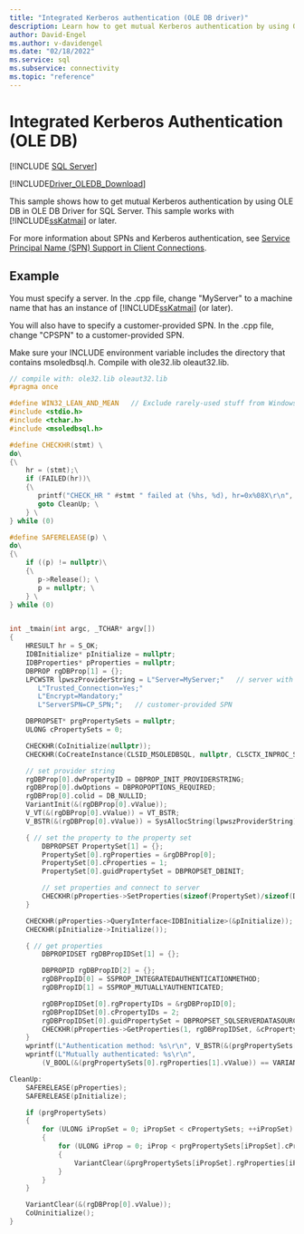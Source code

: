 ```yaml
---
title: "Integrated Kerberos authentication (OLE DB driver)"
description: Learn how to get mutual Kerberos authentication by using OLE DB in OLE DB Driver for SQL Server with this example.
author: David-Engel
ms.author: v-davidengel
ms.date: "02/18/2022"
ms.service: sql
ms.subservice: connectivity
ms.topic: "reference"
---
```

# Integrated Kerberos Authentication (OLE DB)
[!INCLUDE [SQL Server](../../../includes/applies-to-version/sql-asdb-asdbmi-asa-pdw.md)]

[!INCLUDE[Driver_OLEDB_Download](../../../includes/driver_oledb_download.md)]

  This sample shows how to get mutual Kerberos authentication by using OLE DB in OLE DB Driver for SQL Server. This sample works with [!INCLUDE[ssKatmai](../../../includes/sskatmai-md.md)] or later.  
  
 For more information about SPNs and Kerberos authentication, see [Service Principal Name &#40;SPN&#41; Support in Client Connections](../../oledb/features/service-principal-name-spn-support-in-client-connections.md).  
  
## Example  
 You must specify a server. In the .cpp file, change "MyServer" to a machine name that has an instance of [!INCLUDE[ssKatmai](../../../includes/sskatmai-md.md)] (or later).  
  
 You will also have to specify a customer-provided SPN. In the .cpp file, change "CPSPN" to a customer-provided SPN.  
  
 Make sure your INCLUDE environment variable includes the directory that contains msoledbsql.h. Compile with ole32.lib oleaut32.lib.  
  
```cpp
// compile with: ole32.lib oleaut32.lib
#pragma once

#define WIN32_LEAN_AND_MEAN   // Exclude rarely-used stuff from Windows headers
#include <stdio.h>
#include <tchar.h>
#include <msoledbsql.h>

#define CHECKHR(stmt) \
do\
{\
    hr = (stmt);\
    if (FAILED(hr))\
    {\
       printf("CHECK_HR " #stmt " failed at (%hs, %d), hr=0x%08X\r\n", __FILE__, __LINE__, hr); \
       goto CleanUp; \
    } \
} while (0)

#define SAFERELEASE(p) \
do\
{\
    if ((p) != nullptr)\
    {\
       p->Release(); \
       p = nullptr; \
    } \
} while (0)


int _tmain(int argc, _TCHAR* argv[])
{
    HRESULT hr = S_OK;
    IDBInitialize* pInitialize = nullptr;
    IDBProperties* pProperties = nullptr;
    DBPROP rgDBProp[1] = {};
    LPCWSTR lpwszProviderString = L"Server=MyServer;"   // server with SQL Server 2008 (or later)
       L"Trusted_Connection=Yes;"
       L"Encrypt=Mandatory;"
       L"ServerSPN=CP_SPN;";   // customer-provided SPN

    DBPROPSET* prgPropertySets = nullptr;
    ULONG cPropertySets = 0;

    CHECKHR(CoInitialize(nullptr));
    CHECKHR(CoCreateInstance(CLSID_MSOLEDBSQL, nullptr, CLSCTX_INPROC_SERVER, __uuidof(IDBProperties), reinterpret_cast<void**>(&pProperties)));

    // set provider string
    rgDBProp[0].dwPropertyID = DBPROP_INIT_PROVIDERSTRING;
    rgDBProp[0].dwOptions = DBPROPOPTIONS_REQUIRED;
    rgDBProp[0].colid = DB_NULLID;
    VariantInit(&(rgDBProp[0].vValue));
    V_VT(&(rgDBProp[0].vValue)) = VT_BSTR;
    V_BSTR(&(rgDBProp[0].vValue)) = SysAllocString(lpwszProviderString);

    { // set the property to the property set
        DBPROPSET PropertySet[1] = {};
        PropertySet[0].rgProperties = &rgDBProp[0];
        PropertySet[0].cProperties = 1;
        PropertySet[0].guidPropertySet = DBPROPSET_DBINIT;

        // set properties and connect to server
        CHECKHR(pProperties->SetProperties(sizeof(PropertySet)/sizeof(DBPROPSET), PropertySet));
    }

    CHECKHR(pProperties->QueryInterface<IDBInitialize>(&pInitialize));
    CHECKHR(pInitialize->Initialize());

    { // get properties
        DBPROPIDSET rgDBPropIDSet[1] = {};

        DBPROPID rgDBPropID[2] = {};
        rgDBPropID[0] = SSPROP_INTEGRATEDAUTHENTICATIONMETHOD;
        rgDBPropID[1] = SSPROP_MUTUALLYAUTHENTICATED;

        rgDBPropIDSet[0].rgPropertyIDs = &rgDBPropID[0];
        rgDBPropIDSet[0].cPropertyIDs = 2;
        rgDBPropIDSet[0].guidPropertySet = DBPROPSET_SQLSERVERDATASOURCEINFO;
        CHECKHR(pProperties->GetProperties(1, rgDBPropIDSet, &cPropertySets, &prgPropertySets));
    }
    wprintf(L"Authentication method: %s\r\n", V_BSTR(&(prgPropertySets[0].rgProperties[0].vValue)));
    wprintf(L"Mutually authenticated: %s\r\n",
        (V_BOOL(&(prgPropertySets[0].rgProperties[1].vValue)) == VARIANT_TRUE) ? L"yes" : L"no");

CleanUp:
    SAFERELEASE(pProperties);
    SAFERELEASE(pInitialize);

    if (prgPropertySets)
    {
        for (ULONG iPropSet = 0; iPropSet < cPropertySets; ++iPropSet)
        {
            for (ULONG iProp = 0; iProp < prgPropertySets[iPropSet].cProperties; ++iProp)
            {
                VariantClear(&prgPropertySets[iPropSet].rgProperties[iProp].vValue);
            }
        }
    }

    VariantClear(&(rgDBProp[0].vValue));
    CoUninitialize();
}
```